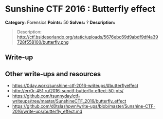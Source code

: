 # Sunshine CTF 2016 : Butterfly effect

**Category:** Forensics
**Points:** 50
**Solves:** ?
**Description:**

> Description: http://ctf.bsidesorlando.org/static/uploads/5676ebc69d9abdf9df4a39728f558100/butterfly.png 
> 

## Write-up

<TODO>

## Other write-ups and resources

* <https://0day.work/sunshine-ctf-2016-writeups/#butterflyeffect>
* <http://err0r-451.ru/2016-sunctf-butterfly-effect-50-pts/>
* <https://github.com/tsunnyday/ctf-writeups/tree/master/SunshineCTF_2016/butterfly_effect>
* <https://github.com/d0tslashpwn/write-ups/blob/master/Sunshine-CTF-2016/write-ups/butterfly_effect.md>
